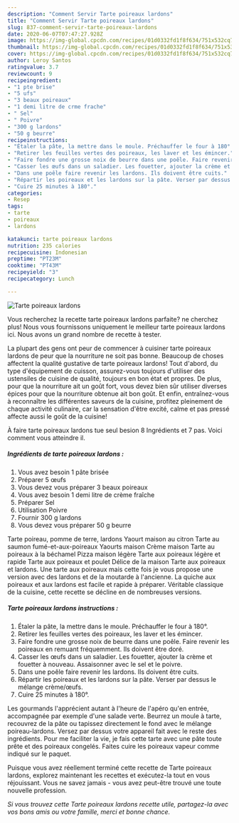 ```yaml
---
description: "Comment Servir Tarte poireaux lardons"
title: "Comment Servir Tarte poireaux lardons"
slug: 837-comment-servir-tarte-poireaux-lardons
date: 2020-06-07T07:47:27.928Z
image: https://img-global.cpcdn.com/recipes/01d0332fd1f8f634/751x532cq70/tarte-poireaux-lardons-photo-principale-de-la-recette.jpg
thumbnail: https://img-global.cpcdn.com/recipes/01d0332fd1f8f634/751x532cq70/tarte-poireaux-lardons-photo-principale-de-la-recette.jpg
cover: https://img-global.cpcdn.com/recipes/01d0332fd1f8f634/751x532cq70/tarte-poireaux-lardons-photo-principale-de-la-recette.jpg
author: Leroy Santos
ratingvalue: 3.7
reviewcount: 9
recipeingredient:
- "1 pte brise"
- "5 ufs"
- "3 beaux poireaux"
- "1 demi litre de crme frache"
- " Sel"
- " Poivre"
- "300 g lardons"
- "50 g beurre"
recipeinstructions:
- "Étaler la pâte, la mettre dans le moule. Préchauffer le four à 180°."
- "Retirer les feuilles vertes des poireaux, les laver et les émincer."
- "Faire fondre une grosse noix de beurre dans une poêle. Faire revenir les poireaux en remuant fréquemment. Ils doivent être doré."
- "Casser les œufs dans un saladier. Les fouetter, ajouter la crème et fouetter à nouveau. Assaisonner avec le sel et le poivre."
- "Dans une poêle faire revenir les lardons. Ils doivent être cuits."
- "Répartir les poireaux et les lardons sur la pâte. Verser par dessus le mélange crème/œufs."
- "Cuire 25 minutes à 180°."
categories:
- Resep
tags:
- tarte
- poireaux
- lardons

katakunci: tarte poireaux lardons 
nutrition: 235 calories
recipecuisine: Indonesian
preptime: "PT23M"
cooktime: "PT43M"
recipeyield: "3"
recipecategory: Lunch

---
```



![Tarte poireaux lardons](https://img-global.cpcdn.com/recipes/01d0332fd1f8f634/751x532cq70/tarte-poireaux-lardons-photo-principale-de-la-recette.jpg)

Vous recherchez la recette tarte poireaux lardons parfaite? ne cherchez plus! Nous vous fournissons uniquement le meilleur tarte poireaux lardons ici. Nous avons un grand nombre de recette à tester.

La plupart des gens ont peur de commencer à cuisiner tarte poireaux lardons de peur que la nourriture ne soit pas bonne. Beaucoup de choses affectent la qualité gustative de tarte poireaux lardons! Tout d'abord, du type d'équipement de cuisson, assurez-vous toujours d'utiliser des ustensiles de cuisine de qualité, toujours en bon état et propres. De plus, pour que la nourriture ait un goût fort, vous devez bien sûr utiliser diverses épices pour que la nourriture obtenue ait bon goût. Et enfin, entraînez-vous à reconnaître les différentes saveurs de la cuisine, profitez pleinement de chaque activité culinaire, car la sensation d'être excité, calme et pas pressé affecte aussi le goût de la cuisine!

<!--inarticleads1-->

À faire tarte poireaux lardons tue seul besion 8 Ingrédients et 7 pas. Voici comment vous atteindre il.

##### Ingrédients de tarte poireaux lardons :

1. Vous avez besoin 1 pâte brisée
1. Préparer 5 œufs
1. Vous devez vous préparer 3 beaux poireaux
1. Vous avez besoin 1 demi litre de crème fraîche
1. Préparer  Sel
1. Utilisation  Poivre
1. Fournir 300 g lardons
1. Vous devez vous préparer 50 g beurre


Tarte poireau, pomme de terre, lardons Yaourt maison au citron Tarte au saumon fumé-et-aux-poireaux Yaourts maison Crème maison Tarte au poireaux à la béchamel Pizza maison légère Tarte aux poireaux légère et rapide Tarte aux poireaux et poulet Délice de la maison Tarte aux poireaux et lardons. Une tarte aux poireaux mais cette fois je vous propose une version avec des lardons et de la moutarde à l&#39;ancienne. La quiche aux poireaux et aux lardons est facile et rapide à préparer. Véritable classique de la cuisine, cette recette se décline en de nombreuses versions. 

<!--inarticleads2-->

##### Tarte poireaux lardons instructions :

1. Étaler la pâte, la mettre dans le moule. Préchauffer le four à 180°.
1. Retirer les feuilles vertes des poireaux, les laver et les émincer.
1. Faire fondre une grosse noix de beurre dans une poêle. Faire revenir les poireaux en remuant fréquemment. Ils doivent être doré.
1. Casser les œufs dans un saladier. Les fouetter, ajouter la crème et fouetter à nouveau. Assaisonner avec le sel et le poivre.
1. Dans une poêle faire revenir les lardons. Ils doivent être cuits.
1. Répartir les poireaux et les lardons sur la pâte. Verser par dessus le mélange crème/œufs.
1. Cuire 25 minutes à 180°.


Les gourmands l&#39;apprécient autant à l&#39;heure de l&#39;apéro qu&#39;en entrée, accompagnée par exemple d&#39;une salade verte. Beurrez un moule à tarte, recouvrez de la pâte ou tapissez directement le fond avec le mélange poireau-lardons. Versez par dessus votre appareil fait avec le reste des ingrédients. Pour me faciliter la vie, je fais cette tarte avec une pâte toute prête et des poireaux congelés. Faites cuire les poireaux vapeur comme indiqué sur le paquet. 

<!--inarticleads1-->

<p>
Puisque vous avez réellement terminé cette recette de Tarte poireaux lardons, explorez maintenant les recettes et exécutez-la tout en vous réjouissant. Vous ne savez jamais - vous avez peut-être trouvé une toute nouvelle profession.
</p>

<p>
<i>Si vous trouvez cette Tarte poireaux lardons recette utile, partagez-la avec vos bons amis ou votre famille, merci et bonne chance.</i>
</p>
